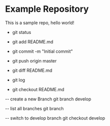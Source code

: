 # Example Repository
This is a sample repo, hello world!

- git status

- git add README.md

- git commit -m "Initial commit"

- git push origin master

- git diff README.md

- git log

- git checkout README.md

-- create a new Branch
   git branch develop
   
-- list all branches
   git branch
   
-- switch to develop branch
   git checkout develop
